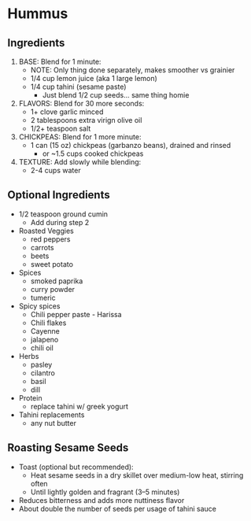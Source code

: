 # Hummus

## Ingredients

1. BASE: Blend for 1 minute:
    - NOTE: Only thing done separately, makes smoother vs grainier
    - 1/4 cup lemon juice (aka 1 large lemon)
    - 1/4 cup tahini (sesame paste)
        - Just blend 1/2 cup seeds... same thing homie
2. FLAVORS: Blend for 30 more seconds:
    - 1+ clove garlic minced
    - 2 tablespoons extra virign olive oil
    - 1/2+ teaspoon salt
3. CHICKPEAS: Blend for 1 more minute:
    - 1 can (15 oz) chickpeas (garbanzo beans), drained and rinsed
        - or ~1.5 cups cooked chickpeas
4. TEXTURE: Add slowly while blending:
    - 2-4 cups water

## Optional Ingredients

- 1/2 teaspoon ground cumin
    - Add during step 2
- Roasted Veggies
    - red peppers
    - carrots
    - beets
    - sweet potato
- Spices
    - smoked paprika
    - curry powder
    - tumeric
- Spicy spices
    - Chili pepper paste - Harissa
    - Chili flakes
    - Cayenne
    - jalapeno
    - chili oil
- Herbs
    - pasley
    - cilantro 
    - basil
    - dill
- Protein
    - replace tahini w/ greek yogurt
- Tahini replacements
    - any nut butter

## Roasting Sesame Seeds

- Toast (optional but recommended):
    - Heat sesame seeds in a dry skillet over medium-low heat, stirring often
    - Until lightly golden and fragrant (3–5 minutes)
- Reduces bitterness and adds more nuttiness flavor
- About double the number of seeds per usage of tahini sauce
